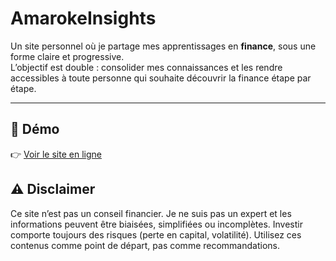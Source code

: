 # AmarokeInsights

Un site personnel où je partage mes apprentissages en **finance**, sous une forme claire et progressive.  
L’objectif est double : consolider mes connaissances et les rendre accessibles à toute personne qui souhaite découvrir la finance étape par étape.

---

## 🚀 Démo

👉 [Voir le site en ligne](https://amaroke.github.io/AmarokeInsights)

## ⚠️ Disclaimer

Ce site n’est pas un conseil financier.
Je ne suis pas un expert et les informations peuvent être biaisées, simplifiées ou incomplètes.
Investir comporte toujours des risques (perte en capital, volatilité).
Utilisez ces contenus comme point de départ, pas comme recommandations.
